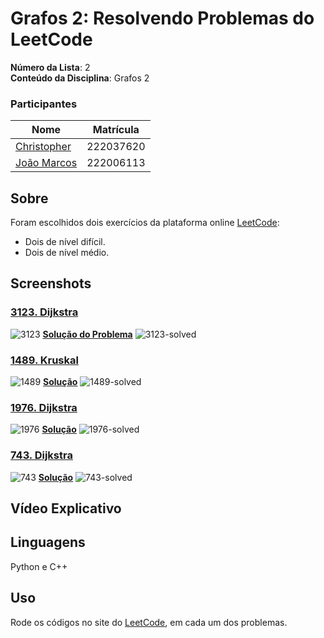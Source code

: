 # Grafos 2: Resolvendo Problemas do LeetCode

**Número da Lista**: 2<br>
**Conteúdo da Disciplina**: Grafos 2 <br>

### Participantes
Nome | Matrícula
|--|--|
[Christopher](https://github.com/wChrstphr)| 222037620
[João Marcos](https://github.com/JJOAOMARCOSS) | 222006113 

## Sobre 
Foram escolhidos dois exercícios da plataforma online [LeetCode](https://leetcode.com/):
- Dois de nível difícil.
- Dois de nível médio.

## Screenshots
### [3123. Dijkstra](https://leetcode.com/problems/find-edges-in-shortest-paths/description/)
![3123](/assets/3123.png)
**[Solução do Problema](/hard/3123-edges-in-shortest-path.py)**
![3123-solved](/assets/3123-solved.png)

### [1489. Kruskal](https://leetcode.com/problems/find-critical-and-pseudo-critical-edges-in-minimum-spanning-tree/description/)
![1489](/assets/1489.png)
**[Solução](/hard/1489-critical-edges-mst.c++)**
![1489-solved](/assets/1489-solved.jpeg)

### [1976. Dijkstra](https://leetcode.com/problems/number-of-ways-to-arrive-at-destination/description/)
![1976](/assets/1976.png)
**[Solução](/medium/1976-number-of-ways-to-arrive.py)**
![1976-solved](/assets/1976-solved.png)

### [743. Dijkstra](https://leetcode.com/problems/network-delay-time/description/)
![743](/assets/743.png)
**[Solução](/medium/743-network-delay-time.py)**
![743-solved](/assets/743-solved.jpeg)


## Vídeo Explicativo

## Linguagens
Python e C++

## Uso 
Rode os códigos no site do [LeetCode](https://leetcode.com/), em cada um dos problemas.
